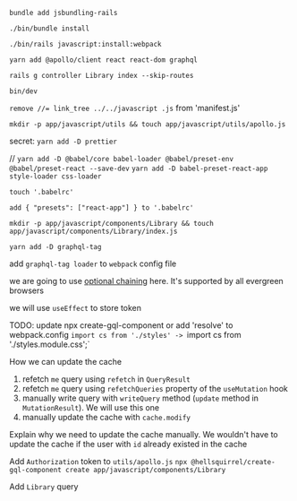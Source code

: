 `bundle add jsbundling-rails`

`./bin/bundle install`

`./bin/rails javascript:install:webpack`

`yarn add @apollo/client react react-dom graphql`

`rails g controller Library index --skip-routes`

`bin/dev`

`remove //= link_tree ../../javascript .js` from 'manifest.js'

`mkdir -p app/javascript/utils && touch app/javascript/utils/apollo.js`

secret: `yarn add -D prettier`

// `yarn add -D @babel/core babel-loader @babel/preset-env @babel/preset-react --save-dev`
`yarn add -D babel-preset-react-app style-loader css-loader`

`touch '.babelrc'`

`add { "presets": ["react-app"] } to '.babelrc'`

`mkdir -p app/javascript/components/Library && touch app/javascript/components/Library/index.js`

`yarn add -D graphql-tag`

add `graphql-tag loader` to `webpack` config file

we are going to use [optional chaining](https://developer.mozilla.org/en-US/docs/Web/JavaScript/Reference/Operators/Optional_chaining) here. It's supported by all evergreen browsers

we will use `useEffect` to store token

TODO: update npx create-gql-component or add 'resolve' to webpack.config
`import cs from './styles' -> `import cs from './styles.module.css';`

How we can update the cache

1. refetch `me` query using `refetch` in `QueryResult`
2. refetch `me` query using `refetchQueries` property of the `useMutation` hook
3. manually write query with `writeQuery` method (`update` method in `MutationResult`). We will use this one
4. manually update the cache with `cache.modify`

Explain why we need to update the cache manually. We wouldn't have to update the cache if the user with `id` already existed in the cache

Add `Authorization` token to `utils/apollo.js`
`npx @hellsquirrel/create-gql-component create app/javascript/components/Library`

Add `Library` query
